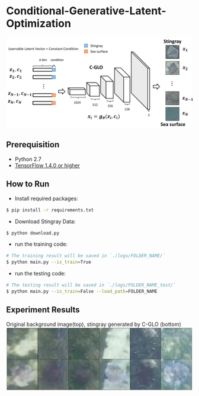 # Conditional-Generative-Latent-Optimization

![alt tag](./assets/cglo-1.png)

## Prerequisition
- Python 2.7
- [TensorFlow 1.4.0 or higher](https://github.com/tensorflow/tensorflow)

## How to Run
- Install required packages:
```bash
$ pip install -r requirements.txt
```

- Download Stingray Data:
```bash
$ python download.py
```

- run the training code:
```bash
# The training result will be saved in `./logs/FOLDER_NAME/`
$ python main.py --is_train=True
```

- run the testing code:
```bash
# The testing result will be saved in `./logs/FOLDER_NAME_test/`
$ python main.py --is_train=False --load_path=FOLDER_NAME
```

## Experiment Results
Original background image(top), stingray generated by C-GLO (bottom)
![alt tag](./assets/Fig5-1.png)




